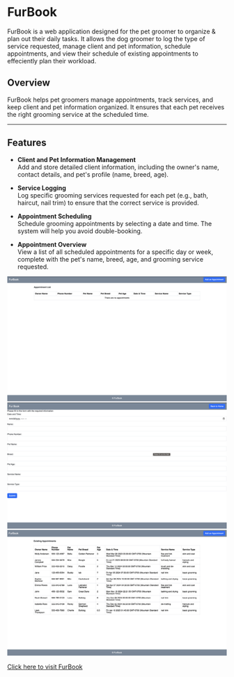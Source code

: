 # FurBook
FurBook is a web application designed for the pet groomer to organize & plan out their daily tasks. It allows the dog groomer to log the type of service requested, manage client and pet information, schedule appointments, and view their schedule of existing appointments to effeciently plan their workload.

## Overview
FurBook helps pet groomers manage appointments, track services, and keep client and pet information organized. It ensures that each pet receives the right grooming service at the scheduled time.

---

## Features

- **Client and Pet Information Management**  
  Add and store detailed client information, including the owner's name, contact details, and pet's profile (name, breed, age).

- **Service Logging**  
  Log specific grooming services requested for each pet (e.g., bath, haircut, nail trim) to ensure that the correct service is provided.

- **Appointment Scheduling**  
  Schedule grooming appointments by selecting a date and time. The system will help you avoid double-booking.

- **Appointment Overview**  
  View a list of all scheduled appointments for a specific day or week, complete with the pet's name, breed, age, and grooming service requested.

![Screenshot of index.html page](./assets/indexhtml.png)
![Screenshot of form.html page](./assets/formhtml.png)
![Screenshot of data displayed on index.html page](./assets/datahtml.png)

<a href="https://lauren245.github.io/FurBook/index.html">Click here to visit FurBook</a>
